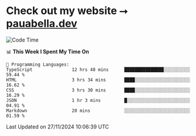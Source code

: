 # Check out my website ⭢ [pauabella.dev](https://pauabella.dev)

<!--START_SECTION:waka-->
![Code Time](http://img.shields.io/badge/Code%20Time-3%2C925%20hrs%207%20mins-blue)

📊 **This Week I Spent My Time On** 

```text
💬 Programming Languages: 
TypeScript               12 hrs 48 mins      ███████████████░░░░░░░░░░   59.44 % 
HTML                     3 hrs 34 mins       ████░░░░░░░░░░░░░░░░░░░░░   16.62 % 
CSS                      3 hrs 30 mins       ████░░░░░░░░░░░░░░░░░░░░░   16.29 % 
JSON                     1 hr 3 mins         █░░░░░░░░░░░░░░░░░░░░░░░░   04.91 % 
Markdown                 20 mins             ░░░░░░░░░░░░░░░░░░░░░░░░░   01.59 % 
```


 Last Updated on 27/11/2024 10:06:39 UTC
<!--END_SECTION:waka-->
